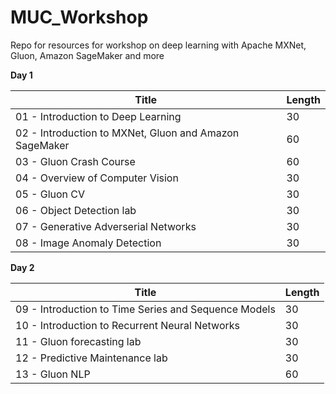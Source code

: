 # MUC_Workshop

Repo for resources for workshop on deep learning with Apache MXNet, Gluon, Amazon SageMaker and more


**Day 1**

| Title                                             | Length |
|---------------------------------------------------|--------|
| 01 - Introduction to Deep Learning | 30 |
| 02 - Introduction to MXNet, Gluon and Amazon SageMaker | 60 | 
| 03 - Gluon Crash Course | 60 | 
| 04 - Overview of Computer Vision | 30 |
| 05 - Gluon CV | 30 | 
| 06 - Object Detection lab                              | 30 | 
| 07 - Generative Adverserial Networks | 30 |
| 08 - Image Anomaly Detection | 30 | 

**Day 2**

| Title                                             | Length | 
|---------------------------------------------------|--------|
| 09 - Introduction to Time Series and Sequence Models | 30     | 
| 10 - Introduction to Recurrent Neural Networks | 30     | 
| 11 - Gluon forecasting lab | 30 |
| 12 - Predictive Maintenance lab | 30 |
| 13 - Gluon NLP            | 60 | 
